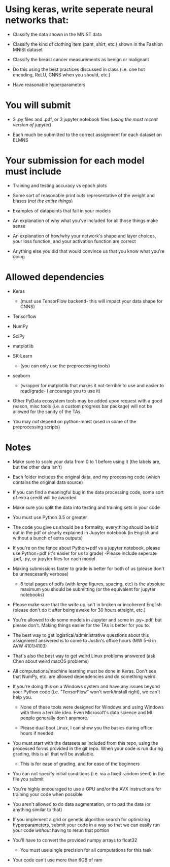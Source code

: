 # Using keras, write seperate neural networks that:

* Classify the data shown in the MNIST data

* Classify the kind of clothing item (pant, shirt, etc.) shown in the Fashion MNISt dataset

* Classify the breast cancer measurements as benign or malignant

* Do this using the best practices discussed in class (i.e. one hot encoding, ReLU, CNNS when you should, etc.)

* Have reasonable hyperparameters

# You will submit

* 3 .py files and .pdf, or 3 jupyter notebook files (*using the most recent version of jupyter*)

* Each much be submitted to the correct assignment for each dataset on ELMNS

# Your submission for each model must include

* Training and testing accuracy vs epoch plots

* Some sort of reasonable print outs representative of the weight and biases (*not the entire things*)

* Examples of datapoints that fail in your models

* An explanation of why what you've included for all those things make sense

* An explanation of how/why your network's shape and layer choices, your loss function, and your activation function are correct

* Anything else you did that would convince us that you know what you're doing

# Allowed dependencies

* Keras 
  * (must use TensorFlow backend- this will impact your data shape for CNNS)

* Tensorflow

* NumPy

* SciPy

* matplotlib

* SK-Learn 
  * (you can only use the preprocessing tools)

* seaborn 
  * (wrapper for matplotlib that makes it not-terrible to use and easier to read/grade- I encourage you to use it)

* Other PyData ecosystem tools may be added upon request with a good reason, misc tools (i.e. a custom progress bar package) will not be allowed for the sanity of the TAs.

* You may *not* depend on python-mnist (used in some of the preprocessing scripts)

# Notes

* Make sure to scale your data from 0 to 1 before using it (the labels are, but the other data isn't)

* Each folder includes the original data, and my processing code (which contains the original data source)

* If you can find a meaningful bug in the data processing code, some sort of extra credit will be awarded

* Make sure you split the data into testing and training sets in your code

* You must use Python 3.5 or greater

* The code you give us should be a formality, everything should be laid out in the pdf or clearly explained in Jupyter notebook (in English and without a bunch of extra outputs)

* If you're on the fence about Python+pdf vs a jupyter notebook, please use Python+pdf (it's easier for us to grade)
-Please include seperate .pdf, .py, or jupyter files for each model

* Making submissions faster to grade is better for both of us (please don't be unnescesarily verbose)

  * 6 total pages of pdfs (with *large* figures, spacing, etc) is the absolute maximum you should be submitting (or the equivalent for jupyter notebooks)
  
* Please make sure that the write up isn't in broken or incoherent English (please don't do it after being awake for 30 hours straight, etc.)

* You're allowed to do some models in Jupyter and some in .py+.pdf, but please don't. Making things easier for the TAs is better for you to.

* The best way to get logistical/administrative questions about this assignment answered is to come to Justin's office hours (MW 5-6 in AVW 4101/4103)

* That's also the best way to get weird Linux problems answered (ask Chen about weird macOS problems)

* All computations/machine learning must be done in Keras. Don't see that NumPy, etc. are allowed dependencies and do something weird.

* If you're doing this on a Windows system and have any issues beyond your Python code (i.e. "TensorFlow" won't work/install right), we can't help you. 

  * None of these tools were designed for Windows and using Windows with them a terrible idea. Even Microsoft's data science and ML people generally don't anymore.
  
  * Please dual boot Linux, I can show you the basics during office hours if needed
  
* You must start with the datasets as included from this repo, using the processed forms provided in the git repo. When your code is run during grading, this is all that will be available. 

  * This is for ease of grading, and for ease of the beginners
  
* You can not specify initial conditions (i.e. via a fixed random seed) in the file you submit

* You're highly encouraged to use a GPU and/or the AVX instructions for training your code when possible

* You aren't allowed to do data augmentation, or to pad the data (or anything similar to that)

* If you implement a grid or genetic algorithm search for optimizing hyperparameters, submit your code in a way so that we can easily run your code *without* having to rerun that portion

* You'll have to convert the provided numpy arrays to float32

  * You must use single precision for all computations for this task
  
* Your code can't use more than 6GB of ram
